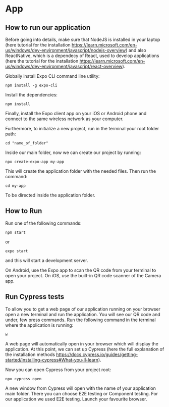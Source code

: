 # App


## How to run our application

Before going into details, make sure that NodeJS is installed in your laptop (here tutorial for the installation https://learn.microsoft.com/en-us/windows/dev-environment/javascript/nodejs-overview) and also ReactNative, which is a dependecy of React, used to develop applications (here the tutorial for the installation https://learn.microsoft.com/en-us/windows/dev-environment/javascript/react-overview). 

Globally install Expo CLI command line utility:

```
npm install -g expo-cli
```

Install the dependencies:

```
npm install
```

Finally, install the Expo client app on your iOS or Android phone and connect to the same wireless network as your computer.


Furthermore, to initialize a new project, run in the terminal your root folder path:

```
cd "name_of_folder"
```


Inside our main folder, now we can create our project by running:

```
npx create-expo-app my-app
```

This will create the application folder with the needed files.
Then run the command:

```
cd my-app
```

To be directed inside the application folder. 


## How to Run
Run one of the following commands:

```
npm start
```
or

```
expo start
```

and this will start a development server.

On Android, use the Expo app to scan the QR code from your terminal to open your project.
On iOS, use the built-in QR code scanner of the Camera app.



## Run Cypress tests


To allow you to get a web page of our application running on your browser open a new terminal and run the application. You will see our QR code and under, few press commands. Run the following command in the terminal where the application is running:

```
w
```

A web page will automatically open in your browser which will display the application.
At this point, we can set up Cypress (here the full explanation of the installation methods https://docs.cypress.io/guides/getting-started/installing-cypress#What-you-ll-learn). 

Now you can open Cypress from your project root:

```
npx cypress open
```

A new window from Cypress will open with the name of your application main folder. There you can choose E2E testing or Component testing. For our application we used E2E testing. Launch your favourite browser.





